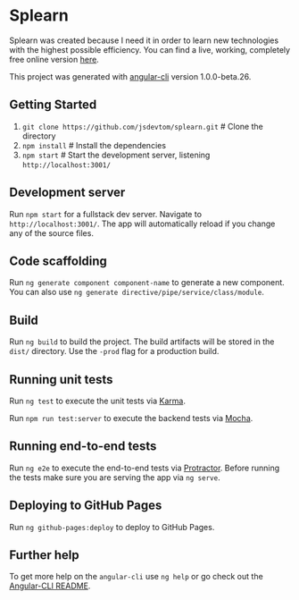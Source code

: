 # Splearn

Splearn was created because I need it in order to learn new technologies with the highest possible efficiency. You can find a live, working, completely free online version [here](https://splearn.jsdevtom.com).

This project was generated with [angular-cli](https://github.com/angular/angular-cli) version 1.0.0-beta.26.

## Getting Started

  1. `git clone https://github.com/jsdevtom/splearn.git` # Clone the directory
  2. `npm install` # Install the dependencies
  3. `npm start` # Start the development server, listening `http://localhost:3001/`                                                                        

## Development server
Run `npm start` for a fullstack dev server. Navigate to `http://localhost:3001/`. The app will automatically reload if you change any of the source files.

## Code scaffolding

Run `ng generate component component-name` to generate a new component. You can also use `ng generate directive/pipe/service/class/module`.

## Build

Run `ng build` to build the project. The build artifacts will be stored in the `dist/` directory. Use the `-prod` flag for a production build.

## Running unit tests

Run `ng test` to execute the unit tests via [Karma](https://karma-runner.github.io).

Run `npm run test:server` to execute the backend tests via [Mocha](https://mochajs.org/).

## Running end-to-end tests

Run `ng e2e` to execute the end-to-end tests via [Protractor](http://www.protractortest.org/).
Before running the tests make sure you are serving the app via `ng serve`.

## Deploying to GitHub Pages

Run `ng github-pages:deploy` to deploy to GitHub Pages.

## Further help

To get more help on the `angular-cli` use `ng help` or go check out the [Angular-CLI README](https://github.com/angular/angular-cli/blob/master/README.md).
